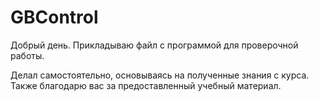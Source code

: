 # GBControl
Добрый день. Прикладываю файл с программой для проверочной работы. 

Делал самостоятельно, основываясь на полученные знания с курса. 
Также благодарю вас за предоставленный учебный материал.